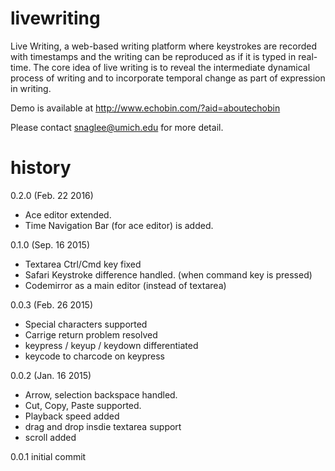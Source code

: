 # livewriting

Live Writing, a web-based writing platform where keystrokes are recorded with timestamps and the writing can be reproduced as if it is typed in real-time. The core idea of live writing is to reveal the intermediate dynamical process of writing and to incorporate temporal change as part of expression in writing.

Demo is available at http://www.echobin.com/?aid=aboutechobin

Please contact snaglee@umich.edu for more detail.

# history


0.2.0 (Feb. 22 2016)
* Ace editor extended.
* Time Navigation Bar (for ace editor) is added.

0.1.0 (Sep. 16 2015)
* Textarea Ctrl/Cmd key fixed
* Safari Keystroke difference handled. (when command key is pressed)
* Codemirror as a main editor (instead of textarea)


0.0.3 (Feb. 26 2015)
* Special characters supported
* Carrige return problem resolved
* keypress / keyup / keydown differentiated
* keycode to charcode on keypress

0.0.2 (Jan. 16 2015)
* Arrow, selection backspace handled.
* Cut, Copy, Paste supported.
* Playback speed added
* drag and drop insdie textarea support
* scroll added

0.0.1 initial commit
